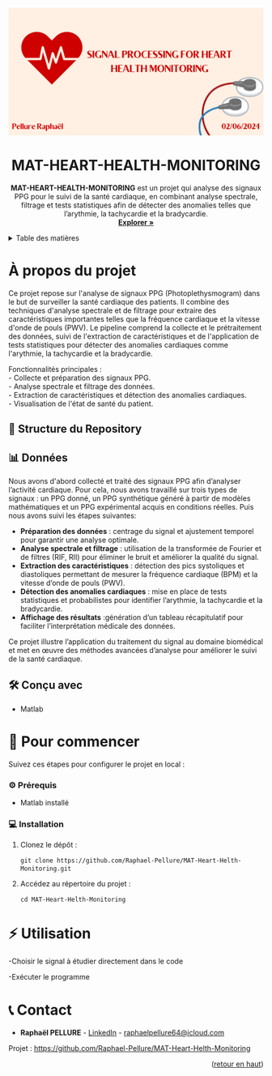<a id="readme-top"></a>




<!-- PROJECT BANNER -->
<br />
<div align="center">
  <a href="https://github.com/Raphael-Pellure/MAT-Heart-Health-Monitoring">
    <img src="social_preview_TNS.png">
  </a>

<h1 align="center">MAT-HEART-HEALTH-MONITORING</h3>

  <p>
    <strong>MAT-HEART-HEALTH-MONITORING</strong> est un projet qui analyse des signaux PPG pour le suivi de la santé cardiaque, en combinant analyse spectrale, filtrage et tests statistiques afin de détecter des anomalies telles que l’arythmie, la tachycardie et la bradycardie.
    <br />
    <a href="https://github.com/Raphael-Pellure/MAT-HEART-HEALTH-MONITORING"><strong>Explorer »</strong></a>
    <br />
  </p>
</div>



<!-- TABLE OF CONTENTS -->
<details>
  <summary>Table des matières</summary>
  <ol>
    <li>
      <a href="#about-the-project">À propos du projet</a>
      <ul>
        <li><a href="#repository-structure">Structure du repository</a></li>
        <li><a href="#dataset">Jeu de données</a></li>
        <li><a href="#built-with">Modèles utilisés</a></li>
      </ul>
    </li>
    <li>
      <a href="#getting-started">Pour commencer</a>
      <ul>
        <li><a href="#prerequisites">Prérequis</a></li>
        <li><a href="#installation">Installation</a></li>
      </ul>
    </li>
    <li><a href="#usage">Utilisation</a></li>
    <li><a href="#contact">Contacts</a></li>
    <li><a href="#acknowledgments">Sources</a></li>
  </ol>
</details>



<h1 id="about-the-project">À propos du projet</h1>

<p>
Ce projet repose sur l'analyse de signaux PPG (Photoplethysmogram) dans le but de surveiller la santé cardiaque des patients. Il combine des techniques d'analyse spectrale et de filtrage pour extraire des caractéristiques importantes telles que la fréquence cardiaque et la vitesse d'onde de pouls (PWV). Le pipeline comprend la collecte et le prétraitement des données, suivi de l'extraction de caractéristiques et de l'application de tests statistiques pour détecter des anomalies cardiaques comme l'arythmie, la tachycardie et la bradycardie.
</p>

<p> Fonctionnalités principales :
  <br />- Collecte et préparation des signaux PPG.
  <br />- Analyse spectrale et filtrage des données.
  <br />- Extraction de caractéristiques et détection des anomalies cardiaques.
  <br />- Visualisation de l'état de santé du patient.
</p>



<h2 id="repository-structure">📁 Structure du Repository</h2>



<h2 id="dataset">📊 Données</h2>



 





<p>Nous avons d'abord collecté et traité des signaux PPG afin d’analyser l’activité cardiaque. Pour cela, nous avons travaillé sur trois types de signaux : un PPG donné, un PPG synthétique généré à partir de modèles mathématiques et un PPG expérimental acquis en conditions réelles. Puis nous avons suivi les étapes suivantes:</p>

<ul>
  <li><strong>Préparation des données</strong> : centrage du signal et ajustement temporel pour garantir une analyse optimale.</li>
  <li><strong>Analyse spectrale et filtrage</strong> :  utilisation de la transformée de Fourier et de filtres (RIF, RII) pour éliminer le bruit et améliorer la qualité du signal.</li>
   <li><strong>Extraction des caractéristiques</strong> : détection des pics systoliques et diastoliques permettant de mesurer la fréquence cardiaque (BPM) et la vitesse d’onde de pouls (PWV).</li>
   <li><strong>Détection des anomalies cardiaques</strong> : mise en place de tests statistiques et probabilistes pour identifier l’arythmie, la tachycardie et la bradycardie.</li>
   <li><strong>Affichage des résultats</strong> :génération d’un tableau récapitulatif pour faciliter l’interprétation médicale des données.</li>  
</ul>

<p>Ce projet illustre l’application du traitement du signal au domaine biomédical et met en œuvre des méthodes avancées d’analyse pour améliorer le suivi de la santé cardiaque.</p>

<h2 id="built-with">🛠️ Conçu avec</h2>
<ul>
  <li>Matlab</li>
</ul>




<h1 id="getting-started">🚀 Pour commencer</h1>
<p>Suivez ces étapes pour configurer le projet en local :</p>

<h3 id="prerequisites">⚙️ Prérequis</h3>
<ul>
  <li>Matlab installé</li>
</ul>



<h3 id="installation">💻 Installation</h3>
<ol>
  <li>Clonez le dépôt :
    <pre><code>git clone https://github.com/Raphael-Pellure/MAT-Heart-Helth-Monitoring.git</code></pre>
  </li>
  <li>Accédez au répertoire du projet :
    <pre><code>cd MAT-Heart-Helth-Monitoring</code></pre>
  </li>
</ol>



<h1 id="usage">⚡ Utilisation</h1>
<p>-Choisir le signal à étudier directement dans le code</i></p>

<p>-Exécuter le programme</p>




<h1 id="contact">📞 Contact</h1>
<ul>
  <li><strong>Raphaël PELLURE</strong> - <a href="https://www.linkedin.com/in/raphaël-pellure/" target="_blank">LinkedIn</a> - <a href="mailto:raphaelpellure64@icloud.com">raphaelpellure64@icloud.com</a></li>
</ul>

<p>Projet : <a href="https://github.com/Raphael-Pellure/MAT-Heart-Helth-Monitoring" target="_blank">https://github.com/Raphael-Pellure/MAT-Heart-Helth-Monitoring</a></p>


<p align="right">(<a href="#readme-top">retour en haut</a>)</p>




<!-- MARKDOWN LINKS & IMAGES -->
<!-- https://www.markdownguide.org/basic-syntax/#reference-style-links -->
[contributors-shield]: https://github.com/Raphael-Pellure/MAT-Heart-Helth-Monitoring.svg?style=for-the-badge
[contributors-url]: https://github.com/Raphael-Pellure/MAT-Heart-Helth-Monitoring/graphs/contributors
[product-screenshot]: images/screenshot.png
